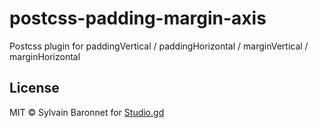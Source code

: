 # postcss-padding-margin-axis
Postcss plugin for paddingVertical / paddingHorizontal / marginVertical / marginHorizontal




## License

MIT © Sylvain Baronnet for [Studio.gd](http://studio.gd)